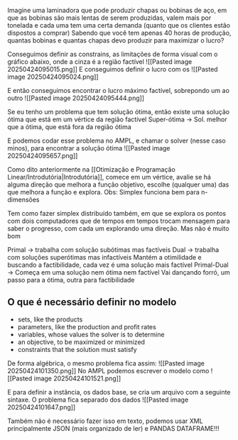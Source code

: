 Imagine uma laminadora que pode produzir chapas ou bobinas de aço, em que as bobinas são mais lentas de serem produzidas, valem mais por tonelada e cada uma tem uma certa demanda (quanto que os clientes estão dispostos a comprar)
Sabendo que você tem apenas 40 horas de produção, quantas bobinas e quantas chapas devo produzir para maximizar o lucro?

Conseguimos definir as constrains, as limitações de forma visual com o gráfico abaixo, onde a cinza é a região factível
![[Pasted image 20250424095015.png]]
E conseguimos definir o lucro com os 
![[Pasted image 20250424095024.png]]

E então conseguimos encontrar o lucro máximo factível, sobrepondo um ao outro
![[Pasted image 20250424095444.png]]

Se eu tenho um problema que tem solução ótima, então existe uma solução ótima que está em um vértice da região factível
	Super-ótima -> Sol. melhor que a ótima, que está fora da região ótima

E podemos codar esse problema no AMPL, e chamar o solver (nesse caso minos), para encontrar a solução ótima
![[Pasted image 20250424095657.png]]

Como dito anteriormente na [[Otimização e Programação Linear/Introdutória|Introdutória]], comece em um vértice, avalie se há alguma direção que melhora a função objetivo, escolhe (qualquer uma) das que melhora a função e explora.
Obs: Simplex funciona bem para n-dimensões

Tem como fazer simplex distribuído também, em que se explora os pontos com dois computadores que de tempos em tempos trocam mensagem para saber o progresso, com cada um explorando uma direção. Mas não é muito bom

Primal -> trabalha com solução subótimas mas factíveis
Dual -> trabalha com soluções superótimas mas infactíveis
	Mantém a otimilidade e buscando a factibilidade, cada vez é uma solução mais factível
Primal-Dual -> Começa em uma solução nem ótima nem factível
	Vai dançando forró, um passo para a ótima, outra para factibilidade
## O que é necessário definir no modelo
- sets, like the products
- parameters, like the production and profit rates
- variables, whose values the solver is to determine
- an objective, to be maximized or minimized
- constraints that the solution must satisfy

De forma algébrica, o mesmo problema fica assim:
![[Pasted image 20250424101350.png]]
No AMPL podemos escrever o modelo como
![[Pasted image 20250424101521.png]]

E para definir a instância, os dados base, se cria um arquivo com a seguinte sintaxe. O problema fica separado dos dados
![[Pasted image 20250424101647.png]]

Também não é necessário fazer isso em texto, podemos usar XML principalmente JSON (mais organizado de ler) e PANDAS DATAFRAME!!!



